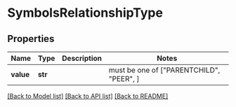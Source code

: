 # SymbolsRelationshipType


## Properties
Name | Type | Description | Notes
------------ | ------------- | ------------- | -------------
**value** | **str** |  |  must be one of ["PARENTCHILD", "PEER", ]

[[Back to Model list]](../README.md#documentation-for-models) [[Back to API list]](../README.md#documentation-for-api-endpoints) [[Back to README]](../README.md)


